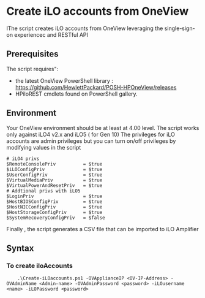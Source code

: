 # Create iLO accounts from OneView

IThe script creates iLO accounts from OneView leveraging the single-sign-on experiencec and RESTful API

## Prerequisites
The  script requires":
   * the latest OneView PowerShell library : https://github.com/HewlettPackard/POSH-HPOneView/releases
   * HPiloREST cmdlets found on PowerShell gallery. 

## Environment

Your OneView environment should be at least at 4.00 level.
The script works only against iLO4 v2.x and iLO5 ( for Gen 10)
The privileges for iLO accounts are admin privileges but you can turn on/off privileges by modifying values in the script

```
# iLO4 privs
$RemoteConsolePriv          = $true
$iLOConfigPriv              = $true
$UserConfigPriv             = $true
$VirtualMediaPriv           = $true
$VirtualPowerAndResetPriv   = $true
# Addtional privs with iLO5
$LoginPriv                  = $true
$HostBIOSConfigPriv         = $true
$HostNICConfigPriv          = $true
$HostStorageConfigPriv      = $true
$SystemRecoveryConfigPriv   = $false

```

Finally , the script generates a CSV file that can be imported to iLO Amplifier


## Syntax

### To create iloAccounts

```
    .\Create-iLOaccounts.ps1 -OVApplianceIP <OV-IP-Address> -OVAdminName <Admin-name> -OVAdminPassword <password> -iLOusername <name> -iLOPassword <password>

```

